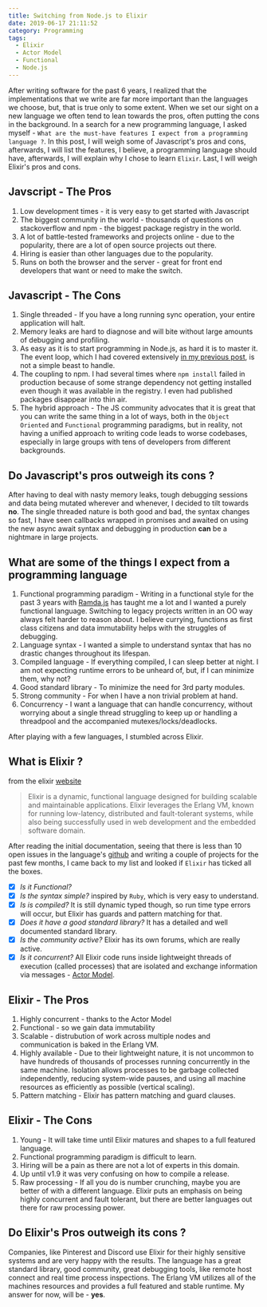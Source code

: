 ```yaml
---
title: Switching from Node.js to Elixir
date: 2019-06-17 21:11:52
category: Programming
tags: 
  - Elixir
  - Actor Model
  - Functional
  - Node.js
---
```

After writing software for the past 6 years, I realized that the implementations that we write are far more important than the languages we choose, but, that is true only to some extent.
When we set our sight on a new language we often tend to lean towards the pros, often putting the cons in the background.
In a search for a new programming language, I asked myself - `What are the must-have features I expect from a programming language ?`.
In this post, I will weigh some of Javascript's pros and cons, afterwards, I will list the features, I believe, a programming language should have, afterwards, I will explain why I chose to learn `Elixir`. Last, I will weigh Elixir's pros and cons.

## Javscript - The Pros
  1. Low development times - it is very easy to get started with Javascript
  2. The biggest community in the world - thousands of questions on stackoverflow and npm - the biggest package registry in the world.
  3. A lot of battle-tested frameworks and projects online - due to the popularity, there are a lot of open source projects out there.
  4. Hiring is easier than other languages due to the popularity.
  5. Runs on both the browser and the server - great for front end developers that want or need to make the switch.

## Javascript - The Cons 
  1. Single threaded - If you have a long running sync operation, your entire application will halt.
  2. Memory leaks are hard to diagnose and will bite without large amounts of debugging and profiling.
  3. As easy as it is to start programming in Node.js, as hard it is to master it. The event loop, which I had covered extensively [in my previous post](/2019/06/09/Node-JS-Event-Loop-0/), is not a simple beast to handle.
  4. The coupling to npm. I had several times where `npm install` failed in production because of some strange dependency not getting installed even though it was available in the registry. I even had published packages disappear into thin air.
  5. The hybrid approach - The JS community advocates that it is great that you can write the same thing in a lot of ways, both in the `Object Oriented` and `Functional` programming paradigms, but in reality, not having a unified approach to writing code leads to worse codebases, especially in large groups with tens of developers from different backgrounds.

## Do Javascript's pros outweigh its cons ?
After having to deal with nasty memory leaks, tough debugging sessions and data being mutated wherever and whenever, I decided to tilt towards **no**. The single threaded nature is both good and bad, the syntax changes so fast, I have seen callbacks wrapped in promises and awaited on using the new async await syntax and debugging in production **can** be a nightmare in large projects.


## What are some of the things I expect from a programming language
  1. Functional programming paradigm - Writing in a functional style for the past 3 years with [Ramda.js](https://ramdajs.com/) has taught me a lot and I wanted a purely functional language. Switching to legacy projects written in an OO way always felt harder to reason about. I believe currying, functions as first class citizens and data immutability helps with the struggles of debugging.
  2. Language syntax - I wanted a simple to understand syntax that has no drastic changes throughout its lifespan.
  3. Compiled language - If everything compiled, I can sleep better at night. I am not expecting runtime errors to be unheard of, but, if I can minimize them, why not?
  4. Good standard library - To minimize the need for 3rd party modules.
  5. Strong community - For when I have a non trivial problem at hand.
  6. Concurrency - I want a language that can handle concurrency, without worrying about a single thread struggling to keep up or handling a threadpool and the accompanied mutexes/locks/deadlocks.

After playing with a few languages, I stumbled across Elixir.

## What is Elixir ?
from the elixir [website](https://elixir-lang.org/)
> Elixir is a dynamic, functional language designed for building scalable and maintainable applications. Elixir leverages the Erlang VM, known for running low-latency, distributed and fault-tolerant systems, while also being successfully used in web development and the embedded software domain.

After reading the initial documentation, seeing that there is less than 10 open issues in the language's [github](https://github.com/elixir-lang/elixir) and writing a couple of projects for the past few months, I came back to my list and looked if `Elixir` has ticked all the boxes.
  - [x] *Is it Functional?*
  - [x] *Is the syntax simple?* inspired by `Ruby`, which is very easy to understand.
  - [x] *Is is compiled?* It is still dynamic typed though, so run time type errors will occur, but Elixir has guards and pattern matching for that.
  - [x] *Does it have a good standard library?* It has a detailed and well documented standard library.
  - [X] *Is the community active?* Elixir has its own forums, which are really active.
  - [X] *Is it concurrent?* All Elixir code runs inside lightweight threads of execution (called processes) that are isolated and exchange information via messages - [Actor Model](https://en.wikipedia.org/wiki/Actor_model).

## Elixir - The Pros
  1. Highly concurrent - thanks to the Actor Model
  2. Functional - so we gain data immutability
  3. Scalable - distrubution of work across multiple nodes and communication is baked in the Erlang VM. 
  4. Highly available - Due to their lightweight nature, it is not uncommon to have hundreds of thousands of processes running concurrently in the same machine. Isolation allows processes to be garbage collected independently, reducing system-wide pauses, and using all machine resources as efficiently as possible (vertical scaling).
  5. Pattern matching - Elixir has pattern matching and guard clauses.

## Elixir - The Cons
  1. Young - It will take time until Elixir matures and shapes to a full featured language.
  2. Functional programming paradigm is difficult to learn.
  3. Hiring will be a pain as there are not a lot of experts in this domain.
  4. Up until v1.9 it was very confusing on how to compile a release.
  5. Raw processing - If all you do is number crunching, maybe you are better of with a different language. Elixir puts an emphasis on being highly concurrent and fault tolerant, but there are better languages out there for raw processing power.

## Do Elixir's Pros outweigh its cons ?
Companies, like Pinterest and Discord use Elixir for their highly sensitive systems and are very happy with the results. The language has a great standard library, good community, great debugging tools, like remote host connect and real time process inspections. The Erlang VM utilizes all of the machines resources and provides a full featured and stable runtime. My answer for now, will be - **yes**.